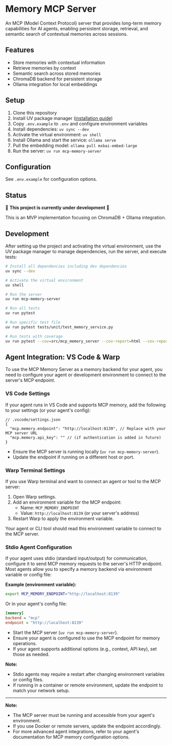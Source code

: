 # Memory MCP Server

An MCP (Model Context Protocol) server that provides long-term memory capabilities for AI agents, enabling persistent storage, retrieval, and semantic search of contextual memories across sessions.

## Features

- Store memories with contextual information
- Retrieve memories by context
- Semantic search across stored memories
- ChromaDB backend for persistent storage
- Ollama integration for local embeddings

## Setup

1. Clone this repository
2. Install UV package manager ([installation guide](https://uv.sh/install))
3. Copy `.env.example` to `.env` and configure environment variables
4. Install dependencies: `uv sync --dev`
5. Activate the virtual environment: `uv shell`
6. Install Ollama and start the service: `ollama serve`
7. Pull the embedding model: `ollama pull mxbai-embed-large`
8. Run the server: `uv run mcp-memory-server`

## Configuration

See `.env.example` for configuration options.

## Status

🚧 **This project is currently under development** 🚧

This is an MVP implementation focusing on ChromaDB + Ollama integration.

## Development

After setting up the project and activating the virtual environment, use the UV package manager to manage dependencies, run the server, and execute tests:

```bash
# Install all dependencies including dev dependencies
uv sync --dev

# Activate the virtual environment
uv shell

# Run the server
uv run mcp-memory-server

# Run all tests
uv run pytest

# Run specific test file
uv run pytest tests/unit/test_memory_service.py

# Run tests with coverage
uv run pytest --cov=src/mcp_memory_server --cov-report=html --cov-report=term-missing
```

## Agent Integration: VS Code & Warp

To use the MCP Memory Server as a memory backend for your agent, you need to configure your agent or development environment to connect to the server's MCP endpoint.

### VS Code Settings

If your agent runs in VS Code and supports MCP memory, add the following to your settings (or your agent's config):

```jsonc
// .vscode/settings.json
{
  "mcp.memory.endpoint": "http://localhost:8139", // Replace with your MCP server URL
  "mcp.memory.api_key": "" // (if authentication is added in future)
}
```

- Ensure the MCP server is running locally (`uv run mcp-memory-server`).
- Update the endpoint if running on a different host or port.

### Warp Terminal Settings

If you use Warp terminal and want to connect an agent or tool to the MCP server:

1. Open Warp settings.
2. Add an environment variable for the MCP endpoint:
   - Name: `MCP_MEMORY_ENDPOINT`
   - Value: `http://localhost:8139` (or your server's address)
3. Restart Warp to apply the environment variable.

Your agent or CLI tool should read this environment variable to connect to the MCP server.

### Stdio Agent Configuration

If your agent uses stdio (standard input/output) for communication, configure it to send MCP memory requests to the server's HTTP endpoint. Most agents allow you to specify a memory backend via environment variable or config file:

**Example (environment variable):**

```sh
export MCP_MEMORY_ENDPOINT="http://localhost:8139"
```

Or in your agent's config file:

```ini
[memory]
backend = "mcp"
endpoint = "http://localhost:8139"
```

- Start the MCP server (`uv run mcp-memory-server`).
- Ensure your agent is configured to use the MCP endpoint for memory operations.
- If your agent supports additional options (e.g., context, API key), set those as needed.

**Note:**
- Stdio agents may require a restart after changing environment variables or config files.
- If running in a container or remote environment, update the endpoint to match your network setup.

---

**Note:**
- The MCP server must be running and accessible from your agent's environment.
- If you use Docker or remote servers, update the endpoint accordingly.
- For more advanced agent integrations, refer to your agent's documentation for MCP memory configuration options.
